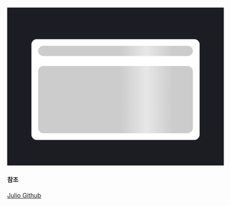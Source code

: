 ![Project thumbnail](./img.png)

#### 참조

[Julio Github](https://github.com/juliocodes-sm/Reels/blob/main/Loaders/03)
